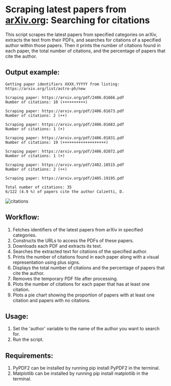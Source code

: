 
Scraping latest papers from [arXiv.org](https://arxiv.org/): Searching for citations
====================

This script scrapes the latest papers from specified categories on arXiv, extracts the text from their PDFs,
and searches for citations of a specified author within those papers. Then it prints the number of citations 
found in each paper, the total number of citations, and the percentage of papers that cite the author.

## Output example:

```
Getting paper identifiers XXXX.YYYYY from listing: https://arxiv.org/list/astro-ph/new

Scraping paper: https://arxiv.org/pdf/2406.01666.pdf
Number of citations: 10 (++++++++++)

Scraping paper: https://arxiv.org/pdf/2406.01673.pdf
Number of citations: 2 (++)

Scraping paper: https://arxiv.org/pdf/2406.01683.pdf
Number of citations: 1 (+)

Scraping paper: https://arxiv.org/pdf/2406.01831.pdf
Number of citations: 19 (+++++++++++++++++++)

Scraping paper: https://arxiv.org/pdf/2406.02072.pdf
Number of citations: 1 (+)

Scraping paper: https://arxiv.org/pdf/2402.18515.pdf
Number of citations: 2 (++)

Scraping paper: https://arxiv.org/pdf/2405.19195.pdf

Total number of citations: 35
6/122 (4.9 %) of papers cite the author Calzetti, D.

```

![citations](https://github.com/ianpaga/scrape_papers_arXiv/assets/57350668/b843e6b4-246c-4ca2-94ae-f478fafe6391)

## Workflow:
1. Fetches identifiers of the latest papers from arXiv in specified categories.
2. Constructs the URLs to access the PDFs of these papers.
3. Downloads each PDF and extracts its text.
4. Searches the extracted text for citations of the specified author.
5. Prints the number of citations found in each paper along with a visual representation using plus signs.
6. Displays the total number of citations and the percentage of papers that cite the author.
7. Removes the temporary PDF file after processing.
8. Plots the number of citations for each paper that has at least one citation.
9. Plots a pie chart showing the proportion of papers with at least one citation and papers with no citations.

## Usage:
1. Set the 'author' variable to the name of the author you want to search for.
2. Run the script.

## Requirements: 
1. PyPDF2 can be installed by running pip install PyPDF2 in the terminal.
2. Matplotlib can be installed by running pip install matplotlib in the terminal.
